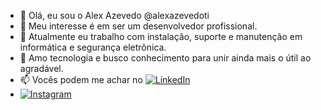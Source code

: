 - 👋 Olá, eu sou o Alex Azevedo @alexazevedoti
- 👀 Meu interesse é em ser um desenvolvedor profissional.
- 🌱 Atualmente eu trabalho com instalação, suporte e manutenção em informática e segurança eletrônica.
- 💞️ Amo tecnologia e busco conhecimento para unir ainda mais o útil ao agradável.
- 📫 Vocês podem me achar no [![LinkedIn](https://img.shields.io/badge/LinkedIn-0077B5?style=for-the-badge&logo=linkedin&logoColor=white)](https://www.linkedin.com/in/alex-s-azevedo/)
- [![Instagram](https://img.shields.io/badge/Instagram-fff?style=for-the-badge&logo=instagram)](https://www.instagram.com/comphelptecnologia/)
